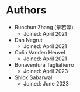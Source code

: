 # Authors

- Ruochun Zhang (章若淳)
	- Joined: April 2021
- Dan Negrut
	- Joined: April 2021
- Colin Vanden Heuvel
	- Joined: April 2021
- Bonaventura Tagliafierro
	- Joined: April 2023
- Shlok Sabarwal
	- Joined: June 2023
